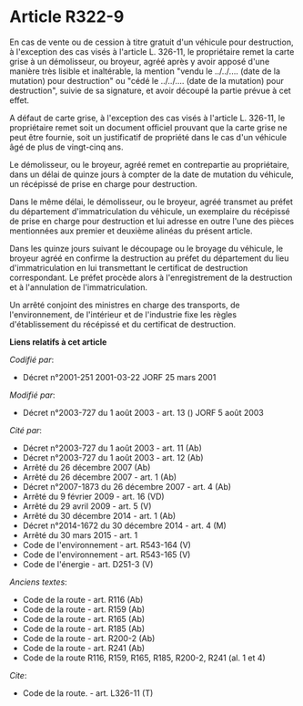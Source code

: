 # Article R322-9

En cas de vente ou de cession à titre gratuit d'un véhicule pour destruction, à l'exception des cas visés à l'article L.
326-11, le propriétaire remet la carte grise à un démolisseur, ou broyeur, agréé après y avoir apposé d'une manière très
lisible et inaltérable, la mention "vendu le ../../.... (date de la mutation) pour destruction" ou "cédé le ../../.... (date
de la mutation) pour destruction", suivie de sa signature, et avoir découpé la partie prévue à cet effet.

A défaut de carte grise, à l'exception des cas visés à l'article L. 326-11, le propriétaire remet soit un document officiel
prouvant que la carte grise ne peut être fournie, soit un justificatif de propriété dans le cas d'un véhicule âgé de plus de
vingt-cinq ans.

Le démolisseur, ou le broyeur, agréé remet en contrepartie au propriétaire, dans un délai de quinze jours à compter de la
date de mutation du véhicule, un récépissé de prise en charge pour destruction.

Dans le même délai, le démolisseur, ou le broyeur, agréé transmet au préfet du département d'immatriculation du véhicule, un
exemplaire du récépissé de prise en charge pour destruction et lui adresse en outre l'une des pièces mentionnées aux premier
et deuxième alinéas du présent article.

Dans les quinze jours suivant le découpage ou le broyage du véhicule, le broyeur agréé en confirme la destruction au préfet
du département du lieu d'immatriculation en lui transmettant le certificat de destruction correspondant. Le préfet procède
alors à l'enregistrement de la destruction et à l'annulation de l'immatriculation.

Un arrêté conjoint des ministres en charge des transports, de l'environnement, de l'intérieur et de l'industrie fixe les
règles d'établissement du récépissé et du certificat de destruction.

**Liens relatifs à cet article**

_Codifié par_:

  - Décret n°2001-251 2001-03-22 JORF 25 mars 2001

_Modifié par_:

  - Décret n°2003-727 du 1 août 2003 - art. 13 () JORF 5 août 2003

_Cité par_:

  - Décret n°2003-727 du 1 août 2003 - art. 11 (Ab)
  - Décret n°2003-727 du 1 août 2003 - art. 12 (Ab)
  - Arrêté du 26 décembre 2007 (Ab)
  - Arrêté du 26 décembre 2007 - art. 1 (Ab)
  - Décret n°2007-1873 du 26 décembre 2007 - art. 4 (Ab)
  - Arrêté du 9 février 2009 - art. 16 (VD)
  - Arrêté du 29 avril 2009 - art. 5 (V)
  - Arrêté du 30 décembre 2014 - art. 1 (Ab)
  - Décret n°2014-1672 du 30 décembre 2014 - art. 4 (M)
  - Arrêté du 30 mars 2015 - art. 1
  - Code de l'environnement - art. R543-164 (V)
  - Code de l'environnement - art. R543-165 (V)
  - Code de l'énergie - art. D251-3 (V)

_Anciens textes_:

  - Code de la route - art. R116 (Ab)
  - Code de la route - art. R159 (Ab)
  - Code de la route - art. R165 (Ab)
  - Code de la route - art. R185 (Ab)
  - Code de la route - art. R200-2 (Ab)
  - Code de la route - art. R241 (Ab)
  - Code de la route R116, R159, R165, R185, R200-2, R241 (al. 1 et 4)

_Cite_:

  - Code de la route. - art. L326-11 (T)
